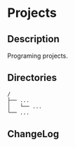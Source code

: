 # Projects

## Description

Programing projects.


## Directories

```
/
├── ...
│   └── ...
└── ...
```


## ChangeLog

